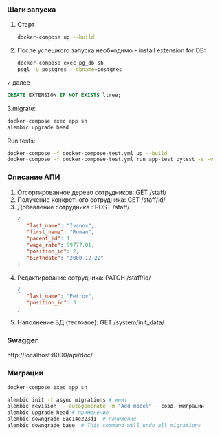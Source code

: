 
### Шаги запуска
1. Старт    
   ```bash
   docker-compose up --build
    ``` 
2. После успешного запуска необходимо - install extension for DB:
    ```bash
   docker-compose exec pg_db sh
   psql -U postgres --dbname=postgres
   ```
и далее
   ```sql
   CREATE EXTENSION IF NOT EXISTS ltree;
   ```
3.migrate:
   ```bash
   docker-compose exec app sh
   alembic upgrade head
   ```
Run tests:
   ```bash
   docker-compose -f docker-compose-test.yml up --build 
   docker-compose -f docker-compose-test.yml run app-test pytest -s -v
   ```


### Описание АПИ
1. Отсортированное дерево сотрудников: GET /staff/
2. Получение конкретного сотрудника: GET /staff/id/
3. Добавление сотрудника : POST /staff/
   ```json
   {
      "last_name": "Ivanov", 
      "first_name": "Roman", 
      "parent_id": 1, 
      "wage_rate": 99777.01, 
      "position_id": 2,
      "birthdate": "2000-12-22"
   }
   ```
4. Редактирование сотрудника: PATCH /staff/id/
   ```json
   {
      "last_name": "Petrov", 
      "position_id": 3
   }
   ```
5. Наполнение БД (тестовое): GET /system/init_data/


### Swagger
http://localhost:8000/api/doc/


### Миграции
   ```bash
   docker-compose exec app sh
   
   alembic init -t async migrations # инит
   alembic revision  --autogenerate -m "Add model" - созд. миграции
   alembic upgrade head # применение
   alembic downgrade 8ac14e223d1  # понижение
   alembic downgrade base  # This command will undo all migrations
   ```
